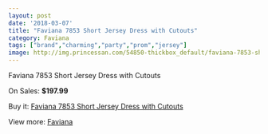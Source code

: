 ```yaml
---
layout: post
date: '2018-03-07'
title: "Faviana 7853 Short Jersey Dress with Cutouts"
category: Faviana
tags: ["brand","charming","party","prom","jersey"]
image: http://img.princessan.com/54850-thickbox_default/faviana-7853-short-jersey-dress-with-cutouts.jpg
---
```

Faviana 7853 Short Jersey Dress with Cutouts

On Sales: **$197.99**
<a href="https://www.princessan.com/en/faviana/24667-faviana-7853-short-jersey-dress-with-cutouts.html"><amp-img layout="responsive" width="600" height="600" src="//img.princessan.com/54850-thickbox_default/faviana-7853-short-jersey-dress-with-cutouts.jpg" alt="Faviana 7853 Short Jersey Dress with Cutouts 0" /></a>
<a href="https://www.princessan.com/en/faviana/24667-faviana-7853-short-jersey-dress-with-cutouts.html"><amp-img layout="responsive" width="600" height="600" src="//img.princessan.com/54851-thickbox_default/faviana-7853-short-jersey-dress-with-cutouts.jpg" alt="Faviana 7853 Short Jersey Dress with Cutouts 1" /></a>

Buy it: [Faviana 7853 Short Jersey Dress with Cutouts](https://www.princessan.com/en/faviana/24667-faviana-7853-short-jersey-dress-with-cutouts.html "Faviana 7853 Short Jersey Dress with Cutouts")

View more: [Faviana](https://www.princessan.com/en/19-faviana "Faviana")